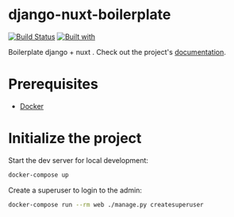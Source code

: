 # django-nuxt-boilerplate

[![Build Status](https://travis-ci.org/jasperscheper/django-nuxt-boilerplate.svg?branch=master)](https://travis-ci.org/jasperscheper/django-nuxt-boilerplate)
[![Built with](https://img.shields.io/badge/Built_with-Cookiecutter_Django_Rest-F7B633.svg)](https://github.com/agconti/cookiecutter-django-rest)

Boilerplate django + nuxt . Check out the project's [documentation](http://jasperscheper.github.io/django-nuxt-boilerplate/).

# Prerequisites

- [Docker](https://docs.docker.com/docker-for-mac/install/)

# Initialize the project

Start the dev server for local development:

```bash
docker-compose up
```

Create a superuser to login to the admin:

```bash
docker-compose run --rm web ./manage.py createsuperuser
```
